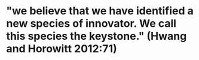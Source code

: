 # "we believe that we have identified a new species of innovator. We call this species the keystone." (Hwang and Horowitt 2012:71)